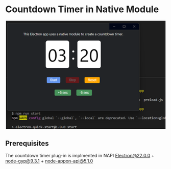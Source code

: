 # Countdown Timer in Native Module

<center>
  <img src="./screenshot.png" width="500">
</center>

## Prerequisites
The countdown timer plug-in is implmented in NAPI
Electron@22.0.0 + node-gyp@9.3.1 + node-appon-api@5.1.0

